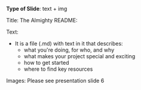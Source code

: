 **Type of Slide**: text + img

Title: The Almighty README:

Text: 

* It is a file (.md) with text in it that describes:
  * what you're doing, for who, and why	
  * what makes your project special and exciting
  * how to get started
  * where to find key resources

Images: Please see presentation slide 6

